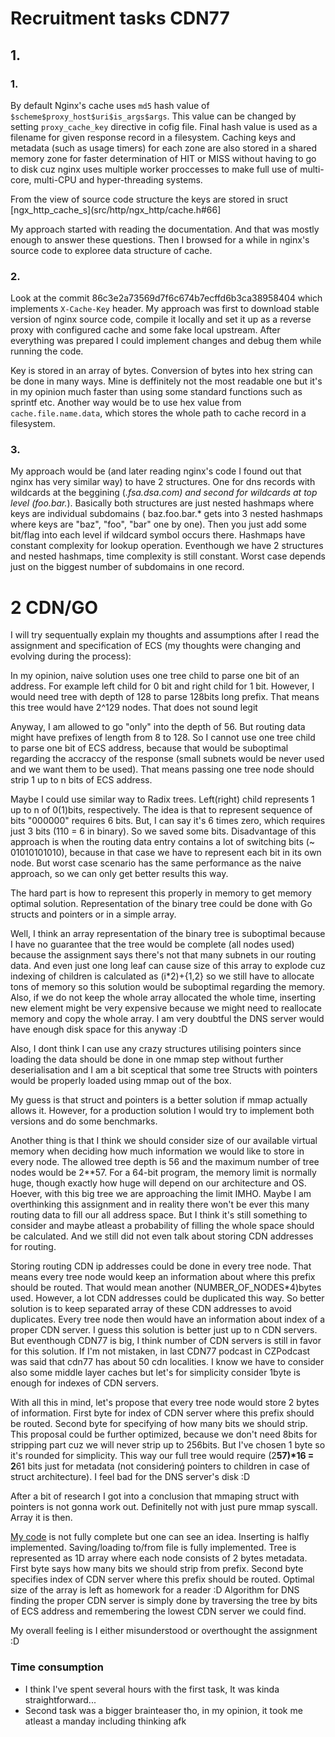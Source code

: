 # Recruitment tasks CDN77

## 1.

### 1. 
By default Nginx's cache uses `md5` hash value of `$scheme$proxy_host$uri$is_args$args`. This value can be changed by setting `proxy_cache_key` directive in cofig file. Final hash value is used as a filename for given response record in a filesystem. Caching keys and metadata (such as usage timers) for each zone are also stored in a shared memory zone for faster determination of HIT or MISS without having to go to disk cuz nginx uses multiple worker proccesses to make full use of multi-core, multi-CPU and hyper-threading systems.

From the view of source code structure the keys are stored in sruct [ngx_http_cache_s](src/http/ngx_http/cache.h#66]

My approach started with reading the documentation. And that was mostly enough to answer these questions. Then I browsed for a while in nginx's source code to exploree data structure of cache.  

### 2.
Look at the commit 86c3e2a73569d7f6c674b7ecffd6b3ca38958404 which implements `X-Cache-Key` header. My approach was first to download stable version of nginx source code, compile it locally and set it up as a reverse proxy with configured cache and some fake local upstream. After everything was prepared I could implement changes and debug them while running the code.

Key is stored in an array of bytes. Conversion of bytes into hex string can be done in many ways. Mine is deffinitely not the most readable one but it's in my opinion much faster than using some standard functions such as sprintf etc. Another way would be to use hex value from `cache.file.name.data`, which stores the whole path to cache record in a filesystem.

### 3.

My approach would be (and later reading nginx's code I found out that nginx has very similar way) to have 2 structures. One for dns records with wildcards at the beggining (*.fsa.dsa.com) and second for wildcards at top level (foo.bar.*). Basically both structures are just nested hashmaps where keys are individual subdomains ( baz.foo.bar.* gets into 3 nested hashmaps where keys are "baz", "foo", "bar" one by one). Then you just add some bit/flag into each level if wildcard symbol occurs there. Hashmaps have constant complexity for lookup operation. Eventhough we have 2 structures and nested hashmaps, time complexity is still constant. Worst case depends just on the biggest number of subdomains in one record.

# 2 CDN/GO

I will try sequentually explain my thoughts and assumptions after I read the assignment and specification of ECS (my thoughts were changing and evolving during the process):

In my opinion, naive solution uses one tree child to parse one bit of an address. For example left child for 0 bit and right child for 1 bit. However, I would need tree with depth of 128 to parse 128bits long prefix. That means this tree would have 2^129 nodes. That does not sound legit

Anyway, I am allowed to go "only" into the depth of 56. But routing data might have prefixes of length from 8 to 128. So I cannot use one tree child to parse one bit of ECS address, because that would be suboptimal regarding the accraccy of the response (small subnets would be never used and we want them to be used). That means passing one tree node should strip 1 up to n bits of ECS address. 

Maybe I could use similar way to Radix trees. Left(right) child represents 1 up to n of 0(1)bits, respectively. The idea is that to represent sequence of bits "000000" requires 6 bits. But, I can say it's 6 times zero, which requires just 3 bits (110 = 6 in binary). So we saved some bits. Disadvantage of this approach is when the routing data entry contains a lot of switching bits (~ 01010101010), because in that case we have to represent each bit in its own node. But worst case scenario has the same performance as the naive approach, so we can only get better results this way.

The hard part is how to represent this properly in memory to get memory optimal solution. Representation of the binary tree could be done with Go structs and pointers or in a simple array.

Well, I think an array representation of the binary tree is suboptimal because I have no guarantee that the tree would be complete (all nodes used) because the assignment says there's not that many subnets in our routing data. And even just one long leaf can cause size of this array to explode cuz indexing of children is calculated as (i*2)+{1,2} so we still have to allocate tons of memory so this solution would be suboptimal regarding the memory. Also, if we do not keep the whole array allocated the whole time, inserting new element might be very expensive because we might need to reallocate memory and copy the whole array. I am very doubtful the DNS server would have enough disk space for this anyway :D  

Also, I dont think I can use any crazy structures utilising pointers since loading the data should be done in one mmap step without further deserialisation and I am a bit sceptical that some tree Structs with pointers would be properly loaded using mmap out of the box.

My guess is that struct and pointers is a better solution if mmap actually allows it. However, for a production solution I would try to implement both versions and do some benchmarks. 

Another thing is that I think we should consider size of our available virtual memory when deciding how much information we would like to store in every node. The allowed tree depth is 56 and the maximum number of tree nodes would be 2**57. For a 64-bit program, the memory limit is normally huge, though exactly how huge will depend on our architecture and OS. Hoever, with this big tree we are approaching the limit IMHO. Maybe I am overthinking this assignment and in reality there won't be ever this many routing data to fill our all address space. But I think it's still something to consider and maybe atleast a probability of filling the whole space should be calculated. And we still did not even talk about storing CDN addresses for routing. 

Storing routing CDN ip addresses could be done in every tree node. That means every tree node would keep an information about where this prefix should be routed. That would mean another (NUMBER_OF_NODES*4)bytes used. However, a lot CDN addresses could be duplicated this way. So better solution is to keep separated array of these CDN addresses to avoid duplicates. Every tree node then would have an information about index of a proper CDN server. I guess this solution is better just up to n CDN servers. But eventhough CDN77 is big, I think number of CDN servers is still in favor for this solution. If I'm not mistaken, in last CDN77 podcast in CZPodcast was said that cdn77 has about 50 cdn localities. I know we have to consider also some middle layer caches but let's for simplicity consider 1byte is enough for indexes of CDN servers.

With all this in mind, let's propose that every tree node would store 2 bytes of information. First byte for index of CDN server where this prefix should be routed. Second byte for specifying of how many bits we should strip. This proposal could be further optimized, because we don't need 8bits for stripping part cuz we will never strip up to 256bits. But I've chosen 1 byte so it's rounded for simplicity. This way our full tree would require (2**57)*16 = 2**61 bits just for metadata (not considerinǵ pointers to children in case of struct architecture). I feel bad for the DNS server's disk :D

After a bit of research I got into a conclusion that mmaping struct with pointers is not gonna work out. Definitelly not with just pure mmap syscall. Array it is then.

[My code](main.go) is not fully complete but one can see an idea. Inserting is halfly implemented. Saving/loading to/from file is fully implemented. Tree is represented as 1D array where each node consists of 2 bytes metadata. First byte says how many bits we should strip from prefix. Second byte specifies index of CDN server where this prefix should be routed. Optimal size of the array is left as homework for a reader :D Algorithm for DNS finding the proper CDN server is simply done by traversing the tree by bits of ECS address and remembering the lowest CDN server we could find.

My overall feeling is I either misunderstood or overthought the assignment :D  


### Time consumption

* I think I've spent several hours with the first task, It was kinda straightforward...
* Second task was a bigger brainteaser tho, in my opinion, it took me atleast a manday including thinking afk 


